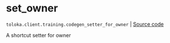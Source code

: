 # set_owner
`toloka.client.training.codegen_setter_for_owner` | [Source code](https://github.com/Toloka/toloka-kit/blob/v1.1.0.post1/src/client/training.py#L0)

A shortcut setter for owner

